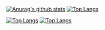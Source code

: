
[![Anurag's github stats](https://github-readme-stats.vercel.app/api?username=gethub-json&theme=dracula)](https://github.com/anuraghazra/github-readme-stats)
[![Top Langs](https://github-readme-stats.vercel.app/api/top-langs/?username=gethub-json&layout=compact&theme=dracula)](https://github.com/anuraghazra/github-readme-stats)


[![Top Langs](https://github-readme-stats.vercel.app/api/top-langs/?username=gethub-json&hide=javascript,html)](https://github.com/anuraghazra/github-readme-stats)
[![Top Langs](https://github-readme-stats.vercel.app/api/top-langs/?username=gethub-json&layout=compact)](https://github.com/anuraghazra/github-readme-stats)
